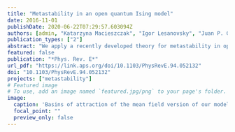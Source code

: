 ```yaml
---
title: "Metastability in an open quantum Ising model"
date: 2016-11-01
publishDate: 2020-06-22T07:29:57.603094Z
authors: [admin, "Katarzyna Macieszczak", "Igor Lesanovsky", "Juan P. Garrahan"]
publication_types: ["2"]
abstract: "We apply a recently developed theory for metastability in open quantum systems to a one-dimensional dissipative quantum Ising model. Earlier results suggest this model features either a nonequilibrium phase transition or a smooth but sharp crossover, where the stationary state changes from paramagnetic to ferromagnetic, accompanied by strongly intermittent emission dynamics characteristic of first-order coexistence between dynamical phases. We show that for a range of parameters close to this transition or crossover point the dynamics of the finite system displays pronounced metastability, i.e., the system relaxes first to long-lived metastable states before eventual relaxation to the true stationary state. From the spectral properties of the quantum master operator we characterize the low-dimensional manifold of metastable states, which are shown to be probability mixtures of two, paramagnetic and ferromagnetic, metastable phases. We also show that for long times the dynamics can be approximated by a classical stochastic dynamics between the metastable phases that is directly related to the intermittent dynamics observed in quantum trajectories and thus the dynamical phases."
featured: false
publication: "*Phys. Rev. E*"
url_pdf: "https://link.aps.org/doi/10.1103/PhysRevE.94.052132"
doi: "10.1103/PhysRevE.94.052132"
projects: ["metastability"]
# Featured image
# To use, add an image named `featured.jpg/png` to your page's folder. 
image:
  caption: 'Basins of attraction of the mean field version of our model.'
  focal_point: ""
  preview_only: false
---
```


